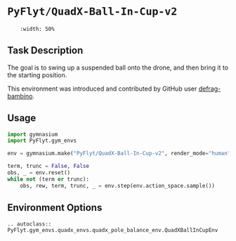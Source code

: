 # `PyFlyt/QuadX-Ball-In-Cup-v2`

```{figure} https://raw.githubusercontent.com/jjshoots/PyFlyt/master/readme_assets/quadx_pole_balance.gif
    :width: 50%
```

## Task Description

The goal is to swing up a suspended ball onto the drone, and then bring it to the starting position.

This environment was introduced and contributed by GitHub user [defrag-bambino](https://github.com/jjshoots/PyFlyt/pull/58).

## Usage

```python
import gymnasium
import PyFlyt.gym_envs

env = gymnasium.make("PyFlyt/QuadX-Ball-In-Cup-v2", render_mode="human")

term, trunc = False, False
obs, _ = env.reset()
while not (term or trunc):
    obs, rew, term, trunc, _ = env.step(env.action_space.sample())
```

## Environment Options

```{eval-rst}
.. autoclass:: PyFlyt.gym_envs.quadx_envs.quadx_pole_balance_env.QuadXBallInCupEnv
```
